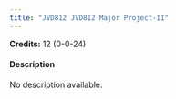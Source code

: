 ```yaml
---
title: "JVD812 JVD812 Major Project-II"
---
```

**Credits:** 12 (0-0-24)

#### Description
No description available.